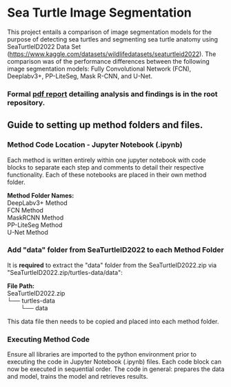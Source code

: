 # Sea Turtle Image Segmentation
This project entails a comparison of image segmentation models for the purpose of detecting sea turtles and segmenting sea turtle anatomy using SeaTurtleID2022 Data Set (https://www.kaggle.com/datasets/wildlifedatasets/seaturtleid2022). The comparison was of the performance differences between the following image segmentation models: Fully Convolutional Network (FCN), Deeplabv3+, PP-LiteSeg, Mask R-CNN, and U-Net. 

### **Formal [pdf report](https://github.com/RandomRunt/Sea-Turtle-Image-Segmentation/blob/6d87fc61f3ed1c8ea10a97c90dc54aa3b02634ad/Sea%20Turtle%20Image%20Segmentation%20Model%20Comparison%20Report.pdf) detailing analysis and findings is in the root repository.**

## Guide to setting up method folders and files.

### Method Code Location - Jupyter Notebook (.ipynb)
Each method is written entirely within one jupyter notebook with code blocks to separate each step and comments to detail their respective functionality. Each of these notebooks are placed in their own method folder.

**Method Folder Names:**<br>
DeepLabv3+ Method<br>
FCN Method<br>
MaskRCNN Method<br>
PP-LiteSeg Method<br>
U-Net Method


### Add "data" folder from SeaTurtleID2022 to each Method Folder
It is **required** to extract the "data" folder from the SeaTurtleID2022.zip via "SeaTurtleID2022.zip/turtles-data/data": 

**File Path:**<br>
SeaTurtleID2022.zip  
└── turtles-data  
&nbsp;&nbsp;&nbsp;&nbsp;&nbsp;&nbsp;&nbsp;&nbsp;└── data 

This data file then needs to be copied and placed into each method folder. 

### Executing Method Code
Ensure all libraries are imported to the python environment prior to executing the code in Jupyter Notebook (.ipynb) files. Each code block can now be executed in sequential order. The code in general: prepares the data and model, trains the model and retrieves results. 
